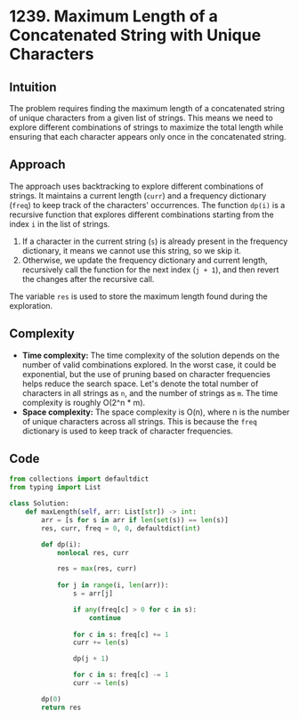 # 1239. Maximum Length of a Concatenated String with Unique Characters

## Intuition
The problem requires finding the maximum length of a concatenated string of unique characters from a given list of strings. This means we need to explore different combinations of strings to maximize the total length while ensuring that each character appears only once in the concatenated string.

## Approach
The approach uses backtracking to explore different combinations of strings. It maintains a current length (`curr`) and a frequency dictionary (`freq`) to keep track of the characters' occurrences. The function `dp(i)` is a recursive function that explores different combinations starting from the index `i` in the list of strings.

1. If a character in the current string (`s`) is already present in the frequency dictionary, it means we cannot use this string, so we skip it.
2. Otherwise, we update the frequency dictionary and current length, recursively call the function for the next index (`j + 1`), and then revert the changes after the recursive call.

The variable `res` is used to store the maximum length found during the exploration.

## Complexity
- **Time complexity:** The time complexity of the solution depends on the number of valid combinations explored. In the worst case, it could be exponential, but the use of pruning based on character frequencies helps reduce the search space. Let's denote the total number of characters in all strings as `n`, and the number of strings as `m`. The time complexity is roughly O(2^n * m).
- **Space complexity:** The space complexity is O(n), where n is the number of unique characters across all strings. This is because the `freq` dictionary is used to keep track of character frequencies.

## Code
```python
from collections import defaultdict
from typing import List

class Solution:
    def maxLength(self, arr: List[str]) -> int:
        arr = [s for s in arr if len(set(s)) == len(s)]
        res, curr, freq = 0, 0, defaultdict(int)

        def dp(i):
            nonlocal res, curr

            res = max(res, curr)
            
            for j in range(i, len(arr)):
                s = arr[j]

                if any(freq[c] > 0 for c in s):
                    continue
                
                for c in s: freq[c] += 1
                curr += len(s)

                dp(j + 1)

                for c in s: freq[c] -= 1
                curr -= len(s)

        dp(0)
        return res
